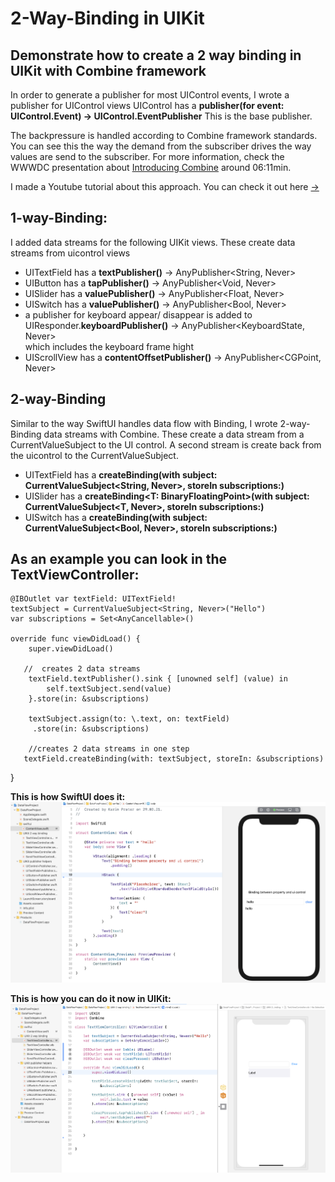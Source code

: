 # 2-Way-Binding in UIKit

## Demonstrate how to create a 2 way binding in UIKit with Combine framework

In order to generate a publisher for most UIControl events, I wrote a publisher for UIControl views
UIControl has a **publisher(for event: UIControl.Event) -> UIControl.EventPublisher**
This is the base publisher.

The backpressure is handled according to Combine framework standards. 
You can see this the way the demand from the subscriber drives the way values are send to the subscriber.
For more information, check the WWWDC presentation about [Introducing Combine](https://developer.apple.com/videos/play/wwdc2019/722/) around 06:11min.

I made a Youtube tutorial about this approach. You can check it out here [->](https://youtu.be/6-8PjXQE12s)

## 1-way-Binding: 
I added data streams for the following UIKit views. These create data streams from uicontrol views
- UITextField has a **textPublisher()** -> AnyPublisher<String, Never>
- UIButton has a **tapPublisher()** -> AnyPublisher<Void, Never> 
- UISlider has a **valuePublisher()** -> AnyPublisher<Float, Never>
- UISwitch has a **valuePublisher()** -> AnyPublisher<Bool, Never>
- a publisher for keyboard appear/ disappear is added to UIResponder.**keyboardPublisher()** -> AnyPublisher<KeyboardState, Never>  
   which includes the keyboard frame hight 
- UIScrollView has a **contentOffsetPublisher()** -> AnyPublisher<CGPoint, Never> 

## 2-way-Binding
Similar to the way SwiftUI handles data flow with Binding, I wrote 2-way-Binding data streams with Combine. 
These create a data stream from a CurrentValueSubject to the UI control. A second stream is create back from the uicontrol to the CurrentValueSubject.
- UITextField has a **createBinding(with subject: CurrentValueSubject<String, Never>, storeIn subscriptions:)**
- UISlider has a  **createBinding<T: BinaryFloatingPoint>(with subject: CurrentValueSubject<T, Never>, storeIn subscriptions:)**
- UISwitch has a **createBinding(with subject: CurrentValueSubject<Bool, Never>, storeIn subscriptions:)**


## As an example you can look in the TextViewController:
    @IBOutlet var textField: UITextField!
    textSubject = CurrentValueSubject<String, Never>("Hello")
    var subscriptions = Set<AnyCancellable>()
       
    override func viewDidLoad() {
        super.viewDidLoad() 
        
       //  creates 2 data streams
        textField.textPublisher().sink { [unowned self] (value) in
            self.textSubject.send(value)
        }.store(in: &subscriptions)

        textSubject.assign(to: \.text, on: textField)
         .store(in: &subscriptions)
         
        //creates 2 data streams in one step
       textField.createBinding(with: textSubject, storeIn: &subscriptions)
   }
   
   
**This is how SwiftUI does it:**
   ![](images/Screenshot%20SwiftUI.png)
   
**This is how you can do it now in UIKit:**
   ![](images/Screenshot%20UIkit.png)


